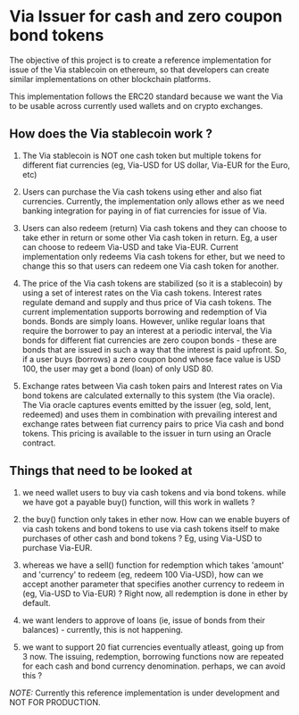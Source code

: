 # Via Issuer for cash and zero coupon bond tokens
The objective of this project is to create a reference implementation for issue of the Via stablecoin on ethereum, so that developers can create similar implementations on other blockchain platforms. 

This implementation follows the ERC20 standard because we want the Via to be usable across currently used wallets and on crypto exchanges. 


## How does the Via stablecoin work ?
1. The Via stablecoin is NOT one cash token but multiple tokens for different fiat currencies (eg, Via-USD for US dollar, Via-EUR for the Euro, etc)

2. Users can purchase the Via cash tokens using ether and also fiat currencies. Currently, the implementation only allows ether as we need banking integration for paying in of fiat currencies for issue of Via.

3. Users can also redeem (return) Via cash tokens and they can choose to take ether in return or some other Via cash token in return. Eg, a user can choose to redeem Via-USD and take Via-EUR. Current implementation only redeems Via cash tokens for ether, but we need to change this so that users can redeem one Via cash token for another.

4. The price of the Via cash tokens are stabilized (so it is a stablecoin) by using a set of interest rates on the Via cash tokens. Interest rates regulate demand and supply and thus price of Via cash tokens. The current implementation supports borrowing and redemption of Via bonds. Bonds are simply loans. However, unlike regular loans that require the borrower to pay an interest at a periodic interval, the Via bonds for different fiat currencies are zero coupon bonds - these are bonds that are issued in such a way that the interest is paid upfront. So, if a user buys (borrows) a zero coupon bond whose face value is USD 100, the user may get a bond (loan) of only USD 80. 

5. Exchange rates between Via cash token pairs and Interest rates on Via bond tokens are calculated externally to this system (the Via oracle). The Via oracle captures events emitted by the issuer (eg, sold, lent, redeemed) and uses them in combination with prevailing interest and exchange rates between fiat currency pairs to price Via cash and bond tokens. This pricing is available to the issuer in turn using an Oracle contract.


## Things that need to be looked at 

1. we need wallet users to buy via cash tokens and via bond tokens. while we have got a payable buy() function, will this work in wallets ?

2. the buy() function only takes in ether now. How can we enable buyers of via cash tokens and bond tokens to use via cash tokens itself to make purchases of other cash and bond tokens ? Eg, using Via-USD to purchase Via-EUR.

3. whereas we have a sell() function for redemption which takes 'amount' and 'currency' to redeem (eg, redeem 100 Via-USD), how can we accept another parameter that specifies another currency to redeem in (eg, Via-USD to Via-EUR) ? Right now, all redemption is done in ether by default.

4. we want lenders to approve of loans (ie, issue of bonds from their balances) - currently, this is not happening.

5. we want to support 20 fiat currencies eventually atleast, going up from 3 now. The issuing, redemption, borrowing functions now are repeated for each cash and bond currency denomination. perhaps, we can avoid this ?


*NOTE:* Currently this reference implementation is under development and NOT FOR PRODUCTION.
